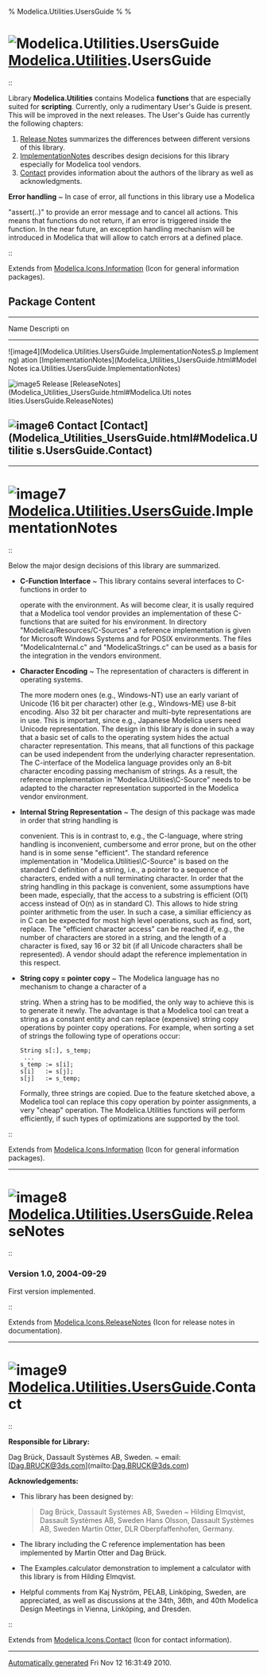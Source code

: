 % Modelica.Utilities.UsersGuide
% 
% 

![Modelica.Utilities.UsersGuide](Modelica.Utilities.UsersGuideI.png) [Modelica.Utilities](Modelica_Utilities.html#Modelica.Utilities).UsersGuide
================================================================================================================================================

::

Library **Modelica.Utilities** contains Modelica **functions** that are
especially suited for **scripting**. Currently, only a rudimentary
User's Guide is present. This will be improved in the next releases. The
User's Guide has currently the following chapters:

1.  [Release
    Notes](Modelica_Utilities_UsersGuide.html#Modelica.Utilities.UsersGuide.ReleaseNotes)
    summarizes the differences between different versions of this
    library.
2.  [ImplementationNotes](Modelica_Utilities_UsersGuide.html#Modelica.Utilities.UsersGuide.ImplementationNotes)
    describes design decisions for this library especially for Modelica
    tool vendors.
3.  [Contact](Modelica_Utilities_UsersGuide.html#Modelica.Utilities.UsersGuide.Contact)
    provides information about the authors of the library as well as
    acknowledgments.

**Error handling**
  ~ In case of error, all functions in this library use a Modelica

"assert(..)" to provide an error message and to cancel all actions. This
means that functions do not return, if an error is triggered inside the
function. In the near future, an exception handling mechanism will be
introduced in Modelica that will allow to catch errors at a defined
place.

::

Extends from
[Modelica.Icons.Information](Modelica_Icons.html#Modelica.Icons.Information)
(Icon for general information packages).

Package Content
---------------

  ------------------------------------------------------------------------
  Name                                                           Descripti
                                                                 on
  -------------------------------------------------------------- ---------
  ![image4](Modelica.Utilities.UsersGuide.ImplementationNotesS.p Implement
  ng)                                                            ation
  [ImplementationNotes](Modelica_Utilities_UsersGuide.html#Model Notes
  ica.Utilities.UsersGuide.ImplementationNotes)                  

  ![image5](Modelica.Utilities.UsersGuide.ReleaseNotesS.png)     Release
  [ReleaseNotes](Modelica_Utilities_UsersGuide.html#Modelica.Uti notes
  lities.UsersGuide.ReleaseNotes)                                

  ![image6](Modelica.Utilities.UsersGuide.ContactS.png)          Contact
  [Contact](Modelica_Utilities_UsersGuide.html#Modelica.Utilitie 
  s.UsersGuide.Contact)                                          
  ------------------------------------------------------------------------

* * * * *

![image7](Modelica.Utilities.UsersGuideI.png) [Modelica.Utilities.UsersGuide](Modelica_Utilities_UsersGuide.html#Modelica.Utilities.UsersGuide).ImplementationNotes
===================================================================================================================================================================

::

Below the major design decisions of this library are summarized.

-   **C-Function Interface**
      ~ This library contains several interfaces to C-functions in order
        to

    operate with the environment. As will become clear, it is usally
    required that a Modelica tool vendor provides an implementation of
    these C-functions that are suited for his environment. In directory
    "Modelica/Resources/C-Sources" a reference implementation is given
    for Microsoft Windows Systems and for POSIX environments. The files
    "ModelicaInternal.c" and "ModelicaStrings.c" can be used as a basis
    for the integration in the vendors environment.
-   **Character Encoding**
      ~ The representation of characters is different in operating
        systems.

    The more modern ones (e.g., Windows-NT) use an early variant of
    Unicode (16 bit per character) other (e.g., Windows-ME) use 8-bit
    encoding. Also 32 bit per character and multi-byte representations
    are in use. This is important, since e.g., Japanese Modelica users
    need Unicode representation. The design in this library is done in
    such a way that a basic set of calls to the operating system hides
    the actual character representation. This means, that all functions
    of this package can be used independent from the underlying
    character representation. The C-interface of the Modelica language
    provides only an 8-bit character encoding passing mechanism of
    strings. As a result, the reference implementation in
    "Modelica.Utilities\\C-Source" needs to be adapted to the character
    representation supported in the Modelica vendor environment.
-   **Internal String Representation**
      ~ The design of this package was made in order that string
        handling is

    convenient. This is in contrast to, e.g., the C-language, where
    string handling is inconvenient, cumbersome and error prone, but on
    the other hand is in some sense "efficient". The standard reference
    implementation in "Modelica.Utilities\\C-Source" is based on the
    standard C definition of a string, i.e., a pointer to a sequence of
    characters, ended with a null terminating character. In order that
    the string handling in this package is convenient, some assumptions
    have been made, especially, that the access to a substring is
    efficient (O(1) access instead of O(n) as in standard C). This
    allows to hide string pointer arithmetic from the user. In such a
    case, a similiar efficiency as in C can be expected for most high
    level operations, such as find, sort, replace. The "efficient
    character access" can be reached if, e.g., the number of characters
    are stored in a string, and the length of a character is fixed, say
    16 or 32 bit (if all Unicode characters shall be represented). A
    vendor should adapt the reference implementation in this respect.
-   **String copy = pointer copy**
      ~ The Modelica language has no mechanism to change a character of
        a

    string. When a string has to be modified, the only way to achieve
    this is to generate it newly. The advantage is that a Modelica tool
    can treat a string as a constant entity and can replace (expensive)
    string copy operations by pointer copy operations. For example, when
    sorting a set of strings the following type of operations occur:

        String s[:], s_temp;
         ...
        s_temp := s[i];
        s[i]   := s[j];
        s[j]   := s_temp;

    Formally, three strings are copied. Due to the feature sketched
    above, a Modelica tool can replace this copy operation by pointer
    assignments, a very "cheap" operation. The Modelica.Utilities
    functions will perform efficiently, if such types of optimizations
    are supported by the tool.

::

Extends from
[Modelica.Icons.Information](Modelica_Icons.html#Modelica.Icons.Information)
(Icon for general information packages).

* * * * *

![image8](Modelica.Utilities.UsersGuide.ReleaseNotesI.png) [Modelica.Utilities.UsersGuide](Modelica_Utilities_UsersGuide.html#Modelica.Utilities.UsersGuide).ReleaseNotes
=========================================================================================================================================================================

::

### Version 1.0, 2004-09-29

First version implemented.

::

Extends from
[Modelica.Icons.ReleaseNotes](Modelica_Icons.html#Modelica.Icons.ReleaseNotes)
(Icon for release notes in documentation).

* * * * *

![image9](Modelica.Utilities.UsersGuide.ContactI.png) [Modelica.Utilities.UsersGuide](Modelica_Utilities_UsersGuide.html#Modelica.Utilities.UsersGuide).Contact
===============================================================================================================================================================

::

**Responsible for Library:**

Dag Brück, Dassault Systèmes AB, Sweden.
  ~ email:
    [[Dag.BRUCK@3ds.com](mailto:Dag.BRUCK@3ds.com)](mailto:Dag.BRUCK@3ds.com)

**Acknowledgements:**

-   This library has been designed by:

    > Dag Brück, Dassault Systèmes AB, Sweden
    >   ~ Hilding Elmqvist, Dassault Systèmes AB, Sweden Hans Olsson,
    >     Dassault Systèmes AB, Sweden Martin Otter, DLR
    >     Oberpfaffenhofen, Germany.
    >
-   The library including the C reference implementation has been
    implemented by Martin Otter and Dag Brück.
-   The Examples.calculator demonstration to implement a calculator with
    this library is from Hilding Elmqvist.
-   Helpful comments from Kaj Nyström, PELAB, Linköping, Sweden, are
    appreciated, as well as discussions at the 34th, 36th, and 40th
    Modelica Design Meetings in Vienna, Linköping, and Dresden.

::

Extends from
[Modelica.Icons.Contact](Modelica_Icons.html#Modelica.Icons.Contact)
(Icon for contact information).

* * * * *

[Automatically generated](http://www.3ds.com/) Fri Nov 12 16:31:49 2010.
